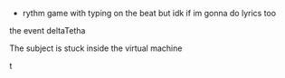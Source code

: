 - rythm game with typing on the beat but idk if im gonna do lyrics too



the event deltaTetha

The subject is stuck inside the virtual machine

t